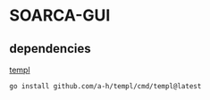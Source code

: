 # SOARCA-GUI


## dependencies

[templ](https://templ.guide/quick-start/installation)

```bash
go install github.com/a-h/templ/cmd/templ@latest
